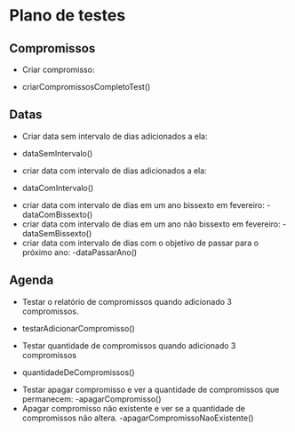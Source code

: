 # Plano de testes
## Compromissos
* Criar compromisso:
- criarCompromissosCompletoTest() 
## Datas
  * Criar data sem intervalo de dias adicionados a ela:
  - dataSemIntervalo()
  * criar data com intervalo de dias adicionados a ela:
  - dataComIntervalo()
  * criar data com intervalo de dias em um ano bissexto em fevereiro:
  -dataComBissexto()
  * criar data com intervalo de dias em um ano não bissexto em fevereiro:
  -dataSemBissexto()
  * criar data com intervalo de dias com o objetivo de passar para o próximo ano:
  -dataPassarAno()
## Agenda
  * Testar o relatório de compromissos quando adicionado 3 compromissos.
  - testarAdicionarCompromisso()
  * Testar quantidade de compromissos quando adicionado 3 compromissos
  - quantidadeDeCompromissos()
  * Testar apagar compromisso e ver a quantidade de compromissos que permanecem:
  -apagarCompromisso()
  * Apagar compromisso não existente e ver se a quantidade de compromissos não altera.
  -apagarCompromissoNaoExistente()
